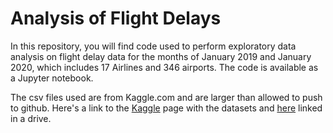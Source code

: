 # Analysis of Flight Delays

In this repository, you will find code used to perform exploratory data analysis on flight delay data for the months of January 2019 and January 2020, which includes 17 Airlines and 346 airports. The code is available as a Jupyter notebook.

The csv files used are from Kaggle.com and are larger than allowed to push to github. Here's a link to the [Kaggle](https://www.kaggle.com/divyansh22/flight-delay-prediction?select=Jan_2019_ontime.csv) page with the datasets and [here](https://drive.google.com/drive/folders/1NsDjnWhG2bDPUwpMp9K-m35zKEgGYA7m?usp=sharing) linked in a drive.